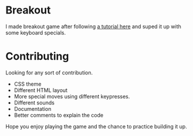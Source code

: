 # Breakout
I made breakout game after following [a tutorial here](https://developer.mozilla.org/en-US/docs/Games) and suped it up with some keyboard specials.

# Contributing
Looking for any sort of contribution. 

 - CSS theme
 - Different HTML layout
 - More special moves using different keypresses.
 - Different sounds
 - Documentation
 - Better comments to explain the code
 
 Hope you enjoy playing the game and the chance to practice building it up.  
